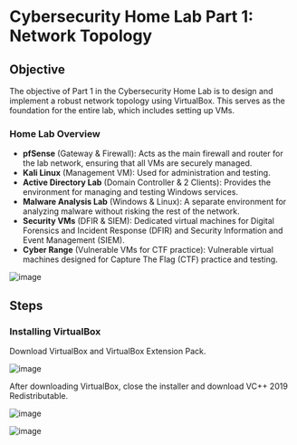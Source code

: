 # Cybersecurity Home Lab Part 1: Network Topology

## Objective
The objective of Part 1 in the Cybersecurity Home Lab is to design and implement a robust network topology using VirtualBox. This serves as the foundation for the entire lab, which includes setting up VMs.

### Home Lab Overview
- **pfSense** (Gateway & Firewall): Acts as the main firewall and router for the lab network, ensuring that all VMs are securely managed.
- **Kali Linux** (Management VM): Used for administration and testing.
- **Active Directory Lab** (Domain Controller & 2 Clients): Provides the environment for managing and testing Windows services.
- **Malware Analysis Lab** (Windows & Linux): A separate environment for analyzing malware without risking the rest of the network.
- **Security VMs** (DFIR & SIEM): Dedicated virtual machines for Digital Forensics and Incident Response (DFIR) and Security Information and Event Management (SIEM).
- **Cyber Range** (Vulnerable VMs for CTF practice): Vulnerable virtual machines designed for Capture The Flag (CTF) practice and testing.

![image](https://github.com/user-attachments/assets/b209063b-f198-4095-b795-90747eb26962)


## Steps

### Installing VirtualBox
Download VirtualBox and VirtualBox Extension Pack.

![image](https://github.com/user-attachments/assets/aa76e46e-8df0-4830-bc51-660ec871197c)

After downloading VirtualBox, close the installer and download VC++ 2019 Redistributable.


![image](https://github.com/user-attachments/assets/877d528c-dcc5-4d15-be97-d3cb44272a48)


![image](https://github.com/user-attachments/assets/e97d80a5-77b3-4120-baa9-bf1073188847)








